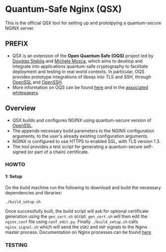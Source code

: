 # Quantum-Safe Nginx (QSX) 

This is the official QSX tool for setting up and prototpying a quantum-secure NGINX server. 


## PREFIX 

- QSX is an extension of the **Open Quantum Safe (OQS)** project led by [Douglas Stebila](https://www.douglas.stebila.ca/research/) and [Michele Mosca](http://faculty.iqc.uwaterloo.ca/mmosca/), which aims to develop and integrate into applications quantum-safe cryptography to facilitate deployment and testing in real world contexts. In particular, OQS provides prototype integrations of liboqs into TLS and SSH, through [OpenSSL](https://github.com/open-quantum-safe/openssl) and [OpenSSH](https://github.com/open-quantum-safe/openssh-portable). 
- More information on OQS can be found [here](https://openquantumsafe.org/) and in the [associated](https://openquantumsafe.org/papers/SAC-SteMos16.pdf) [whitepapers](https://openquantumsafe.org/papers/NISTPQC-CroPaqSte19.pdf).


## Overview 

- QSX builds and configures NGINX using quantum-secure version of [OpenSSL](https://github.com/open-quantum-safe/openssl).
- The appends necessary build parameters to the NGINX configuration arguments, to the user's already existing configuration arguments. 
- NGINX is configured to use HTTPS to enabled SSL, with TLS version 1.3.
- The tool provides a test script for generating a quantum-secure self-signed (or part of a chain) certificate.


### HOWTO

#### 1: Setup 

On the build machine run the following to download and build the necessary dependencies and libraries: 

```
./build_setup.sh
```

Once successfully built, the build script will ask for optional certificate generation using the `gen_cert.sh` script. `gen_cert.sh` will then edit the `nginx.conf` file using `conf_edit.py`. Finally `./build_setup.sh` calls `nginx_signal.sh` which will send the `USR2` and `HUP` signals to the Nginx master process. Documentation on Nginx processes can be found [here](http://nginx.org/en/docs/control.html)


### TESTING



